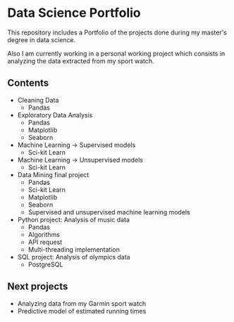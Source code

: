 # Data Science Portfolio

This repository includes a Portfolio of the projects done during my master's degree in data science.

Also I am currently working in a personal working project which consists in analyzing the data extracted from my sport watch.

## Contents
- Cleaning Data
  - Pandas
- Exploratory Data Analysis
  - Pandas
  - Matplotlib
  - Seaborn
- Machine Learning -> Supervised models
  - Sci-kit Learn
- Machine Learning -> Unsupervised models
  - Sci-kit Learn
- Data Mining final project
  - Pandas
  - Sci-kit Learn
  - Matplotlib
  - Seaborn
  - Supervised and unsupervised machine learning models
- Python project: Analysis of music data
  - Pandas
  - Algorithms
  - API request
  - Multi-threading implementation
- SQL project: Analysis of olympics data
  - PostgreSQL

## Next projects
- Analyzing data from my Garmin sport watch
- Predictive model of estimated running times
